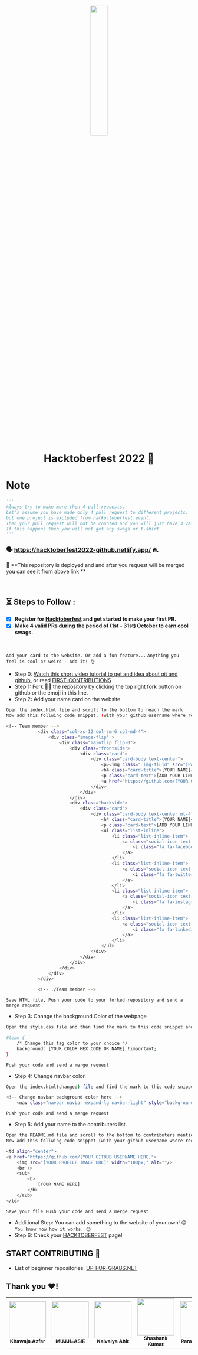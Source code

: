 <p align="center">
    <a href="https://hacktoberfest.digitalocean.com/">
        <img src="https://raw.githubusercontent.com/keshavsingh4522/hacktoberfest2021/35fc6060c5ddead5792f29a2437fea160dbe9804/Assets/logo-hacktoberfest-full.f42e3b1.svg" width="30%">
    </a>
</p>

<h1 align="center"> Hacktoberfest 2022 🎉</h1>

# Note

```py
'''
Always try to make more then 4 pull requests.
Let's assume you have made only 4 pull request to different projects.
but one project is excluded from hackoctoberfest event.
Then your pull request will not be counted and you will just have 3 valid pull requests.
If this happens then you will not get any swags or t-shirt.
'''
```

### 🗣 https://hacktoberfest2022-github.netlify.app/ 🔥.

📢 **This repository is deployed and and after you request will be merged you can see it from above link **

<br>

## ⏳ Steps to Follow :

- [x] **Register for [Hacktoberfest](https://hacktoberfest.digitalocean.com/) and get started to make your first PR.**
- [x] **Make 4 valid PRs during the period of (1st - 31st) October to earn cool swags.**

 <br>

`Add your card to the website. Or add a fun feature...`
`Anything you feel is cool or weird - Add it! 👌`

- Step 0: [Watch this short video tutorial to get and idea about git and github.](https://www.youtube.com/watch?v=8Dd7KRpKeaE&ab_channel=CoderCoder)
  or read [FIRST-CONTRIBUTIONS](https://github.com/firstcontributions/first-contributions)
- Step 1: Fork [👨‍💻](https://github.com/ShankarLohar/Hactober-Fests/fork) the repository by clicking the top right fork button on github or the emoji in this line.
- Step 2: Add your name card on the website.

```bash
Open the index.html file and scroll to the bottom to reach the mark.
Now add this follwing code snippet. (with your github username where required)
```

```bash
<!-- Team member -->
            <div class="col-xs-12 col-sm-6 col-md-4">
                <div class="image-flip" >
                    <div class="mainflip flip-0">
                        <div class="frontside">
                            <div class="card">
                                <div class="card-body text-center">
                                    <p><img class=" img-fluid" src="[PASTE LINK TO YOUR IMAGE]" alt="card image"></p>
                                    <h4 class="card-title">[YOUR NAME]</h4>
                                    <p class="card-text">[ADD YOUR LINE]</p>
                                    <a href="https://github.com/[YOUR GITHUB USERNAME]" class="btn btn-primary btn-sm"><i class="fa fa-plus"></i></a>
                                </div>
                            </div>
                        </div>
                        <div class="backside">
                            <div class="card">
                                <div class="card-body text-center mt-4">
                                    <h4 class="card-title">[YOUR NAME]</h4>
                                    <p class="card-text">[ADD YOUR LINE]</p>
                                    <ul class="list-inline">
                                        <li class="list-inline-item">
                                            <a class="social-icon text-xs-center" target="_blank" href="[YOUR FACEBOOK URL]">
                                                <i class="fa fa-facebook"></i>
                                            </a>
                                        </li>
                                        <li class="list-inline-item">
                                            <a class="social-icon text-xs-center" target="_blank" href="[YOUR TWITTER]">
                                                <i class="fa fa-twitter"></i>
                                            </a>
                                        </li>
                                        <li class="list-inline-item">
                                            <a class="social-icon text-xs-center" target="_blank" href="[YOUR INSTAGRAM]">
                                                <i class="fa fa-instagram"></i>
                                            </a>
                                        </li>
                                        <li class="list-inline-item">
                                            <a class="social-icon text-xs-center" target="_blank" href="[YOUR LINKEDIN]">
                                                <i class="fa fa-linkedin"></i>
                                            </a>
                                        </li>
                                    </ul>
                                </div>
                            </div>
                        </div>
                    </div>
                </div>
            </div>

            <!-- ./Team member -->
```

`Save HTML file, Push your code to your forked repository and send a merge request`

- Step 3: Change the background Color of the webpage

```bash
Open the style.css file and than find the mark to this code snippet and change the color.
```

```bash
#team {
    /* Change this tag color to your choice */
    background: [YOUR COLOR HEX CODE OR NAME] !important;
}
```

`Push your code and send a merge request`

- Step 4: Change navbar color.

```bash
Open the index.html(changed) file and find the mark to this code snippet and change the color.
```

```bash
<!-- Change navbar background color here -->
    <nav class="navbar navbar-expand-lg navbar-light" style="background-color: [YOUR COLOR HERE];">
```

`Push your code and send a merge request`

- Step 5: Add your name to the contributers list.

```bash
Open the README.md file and scroll to the bottom to contributers mentions.
Now add this follwing code snippet (with your github username where required.) at the mark.
```

```bash
<td align="center">
<a href="https://github.com/[YOUR GITHUB USERNAME HERE]">
    <img src="[YOUR PROFILE IMAGE URL]" width="100px;" alt=""/>
    <br />
    <sub>
        <b>
            [YOUR NAME HERE]
        </b>
    </sub>
</td>
```

`Save your file Push your code and send a merge request`

- Additional Step: You can add something to the website of your own! 😊
  `You know now how it works. 😉`
- Step 6: Check your [HACKTOBERFEST](https://hacktoberfest.com/) page!

## START CONTRIBUTING 👐

- List of beginner repositories: [UP-FOR-GRABS.NET](https://up-for-grabs.net/#/)

## Thank you ❤!

<table>
    <tr>
        <td align="center">
           <a href="https://github.com/khawajaazfar2000">
           <img src="https://avatars.githubusercontent.com/u/73386961?v=4" width="100px;" alt=""/>
         <br />
        <sub> <b>Khawaja Azfar</b> </sub>
     </td>

<td align="center">
<a href="https://github.com/muji-asif">
    <img src="https://avatars.githubusercontent.com/u/115453222?v=4" width="100px;" alt=""/>
    <br />
    <sub>
        <b>
           MUJJI-ASIF
        </b>
    </sub>
</td>

<!-- Add your snippet here -->
<td align="center">
<a href="https://github.com/lsgdefault">
    <img src="https://i.postimg.cc/sXyzfwVW/white-20220814-140433.jpg" width="100px;" alt=""/>
    <br />
    <sub>
        <b>
            Kaivalya Ahir
        </b>
    </sub>
</td>
    <!-- Add your snippet here -->
    <td align="center">
<a href="https://github.com/shashank1529">
    <img src="https://avatars.githubusercontent.com/u/97579275?s=400&u=539ba75ea77da17c6e0edb2a8201f61d00247170&v=4" width="100px;" alt=""/>
    <br />
    <sub>
        <b>
            Shashank Kumar
        </b>
    </sub>
</td>

<td align="center">
<a href="https://github.com/Parag477">
    <img src="https://avatars.githubusercontent.com/u/60110529?v=4" width="100px;" alt=""/>
    <br />
    <sub>
        <b>
            Parag Agrawal
        </b>
    </sub>
</td>

<td align="center">
<a href="https://github.com/Roopshali">
    <img src="https://user-images.githubusercontent.com/75069150/195845223-e9128a23-3d41-46a5-ab40-61ec751ec34f.png" width="100px;" alt=""/>
    <br />
    <sub>
        <b>
            Roopshali Roy
        </b>
    </sub>
</td>

<td align="center">
<a href="https://github.com/rudraneel18">
    <img src="https://avatars.githubusercontent.com/u/64578089?v=4" width="100px;" alt=""/>
    <br />
    <sub>
        <b>
            Rudraneel Dutta
        </b>
    </sub>
</td>
<td align="center">
<a href="https://github.com/Anshsahu0802">
    <img src="https://media-exp1.licdn.com/dms/image/C4D03AQE_CTofkPfMdw/profile-displayphoto-shrink_400_400/0/1660828391115?e=1671062400&v=beta&t=wKgtoyoynPdWLhNt7YjJMkXsM946inrmOucrtBoH6lw" width="100px;" alt=""/>
    <br />
    <sub>
        <b>
            Ansh Sahu
        </b>
    </sub>
</td>
<td align="center">
<a href="https://github.com/fahadashiq12">
    <img src="https://avatars.githubusercontent.com/u/44393684?s=400&u=d92cd0c5d82c93a22202b8c51cd26ab993f77d6e&v=4" width="100px;" alt=""/>
    <br />
    <sub>
        <b>
          Fahad Ashiq
        </b>
    </sub>
</td>
<td align="center">
<a href="https://github.com/inzamamahmad3">
    <img src="https://avatars.githubusercontent.com/u/76010008?v=4" width="100px;" alt=""/>
    <br />
    <sub>
        <b>
            Inzamam Ahmad
        </b>
    </sub>
</td>
</tr>

</table>
